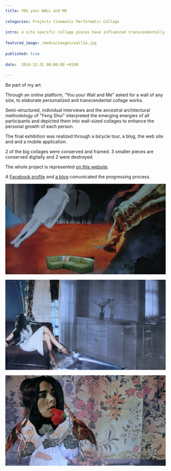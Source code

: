 ```yaml
---
title: YOU your WALL and ME

categories: Projects Cinematic Performatic Collage

intro: 4 site specific collage pieces have influenced transcendentally the vital moments of 4 participants of this project

featured_image: /media/images/wall1a.jpg

published: true

date:  2014-12-31 00:00:00 +0100

---
```


Be part of my art.  

Through an online platform, “You your Wall and Me” asked for a wall of any size, to elaborate personalized and transcendental collage works.

Semi-structured, individual interviews and the ancestral architectural methodology of "Feng Shui" interpreted the emerging energies of all participants
and depicted them into wall-sized collages to enhance the personal growth of each person.  

The final exhibition was realized through a bicycle tour, a blog, the web site and and a mobile application.

2 of the big collages were conserved and framed. 3 smaller pieces are conserved digitally and 2 were destroyed.

The whole project is represented [on this website](http://www.christinaschultz.com/wall/).

A [Facebook profile](https://www.facebook.com/youyourwallandme/) and [a blog](http://christina-schultz.tumblr.com/) comunicated the progressing process.

![image](/media/images/Wall.jpg)

![image](/media/images/wall2.jpg)

![image](/media/images/wall3.jpg)